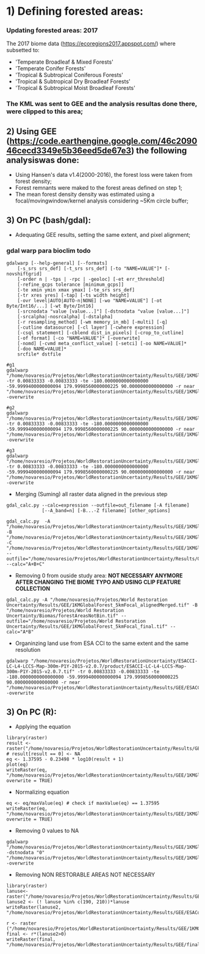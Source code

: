 # 1) Defining forested areas:
### Updating forested areas: 2017
 The 2017 biome data  (https://ecoregions2017.appspot.com/) where subsetted to:  
* 'Temperate Broadleaf & Mixed Forests'  
* 'Temperate Conifer Forests'  
* 'Tropical & Subtropical Coniferous Forests'  
* 'Tropical & Subtropical Dry Broadleaf Forests'  
* 'Tropical & Subtropical Moist Broadleaf Forests'  

### The KML was sent to GEE and the analysis resultas done there, were clipped to this area;

## 2) Using GEE (https://code.earthengine.google.com/46c209046cecd3349e5b36eed5de67e3) the following analysiswas done:  
* Using Hansen's data v1.4(2000-2016), the forest loss were taken from forest density;  
* Forest remnants were maked to the forest areas defined on step 1;  
* The mean forest density density was estimated using a focal/movingwindow/kernel analysis considering ~5Km circle buffer;  

## 3) On PC (bash/gdal):
* Adequating GEE results, setting the same extent, and pixel alignment;  
### gdal warp para bioclim todo  
```
gdalwarp [--help-general] [--formats]
    [-s_srs srs_def] [-t_srs srs_def] [-to "NAME=VALUE"]* [-novshiftgrid]
    [-order n | -tps | -rpc | -geoloc] [-et err_threshold]
    [-refine_gcps tolerance [minimum_gcps]]
    [-te xmin ymin xmax ymax] [-te_srs srs_def]
    [-tr xres yres] [-tap] [-ts width height]
    [-ovr level|AUTO|AUTO-n|NONE] [-wo "NAME=VALUE"] [-ot Byte/Int16/...] [-wt Byte/Int16]
    [-srcnodata "value [value...]"] [-dstnodata "value [value...]"]
    [-srcalpha|-nosrcalpha] [-dstalpha]
    [-r resampling_method] [-wm memory_in_mb] [-multi] [-q]
    [-cutline datasource] [-cl layer] [-cwhere expression]
    [-csql statement] [-cblend dist_in_pixels] [-crop_to_cutline]
    [-of format] [-co "NAME=VALUE"]* [-overwrite]
    [-nomd] [-cvmd meta_conflict_value] [-setci] [-oo NAME=VALUE]*
    [-doo NAME=VALUE]*
    srcfile* dstfile
    
#g1
gdalwarp "/home/novaresio/Projetos/WorldRestorationUncertainty/Results/GEE/1KMGlobalForestG1_5kmFocal.tif" -tr 0.00833333 -0.00833333 -te -180.0000000000000000 -59.9999400000000094 179.9998560000000225 90.0000000000000000 -r near "/home/novaresio/Projetos/WorldRestorationUncertainty/Results/GEE/1KMGlobalForestG1_5kmFocal_aligned.tif" -overwrite

#g2
gdalwarp "/home/novaresio/Projetos/WorldRestorationUncertainty/Results/GEE/1KMGlobalForestG2_5kmFocal.tif" -tr 0.00833333 -0.00833333 -te -180.0000000000000000 -59.9999400000000094 179.9998560000000225 90.0000000000000000 -r near "/home/novaresio/Projetos/WorldRestorationUncertainty/Results/GEE/1KMGlobalForestG2_5kmFocal_aligned.tif" -overwrite

#g3
gdalwarp "/home/novaresio/Projetos/WorldRestorationUncertainty/Results/GEE/1KMGlobalForestG3_5kmFocal.tif" -tr 0.00833333 -0.00833333 -te -180.0000000000000000 -59.9999400000000094 179.9998560000000225 90.0000000000000000 -r near "/home/novaresio/Projetos/WorldRestorationUncertainty/Results/GEE/1KMGlobalForestG3_5kmFocal_aligned.tif" -overwrite
```
  
* Merging (Suming) all raster data aligned in the previous step  

```
gdal_calc.py --calc=expression --outfile=out_filename [-A filename]
             [--A_band=n] [-B...-Z filename] [other_options]

gdal_calc.py  -A  "/home/novaresio/Projetos/WorldRestorationUncertainty/Results/GEE/1KMGlobalForestG1_5kmFocal_aligned.tif" -B "/home/novaresio/Projetos/WorldRestorationUncertainty/Results/GEE/1KMGlobalForestG2_5kmFocal_aligned.tif" -C "/home/novaresio/Projetos/WorldRestorationUncertainty/Results/GEE/1KMGlobalForestG3_5kmFocal_aligned.tif" --outfile="/home/novaresio/Projetos/WorldRestorationUncertainty/Results/GEE/1KMGlobalForest_5kmFocal_alignedMerged.tif" --calc="A+B+C"
```

* Removing 0 from ouside study area:  **NOT NECESSARY ANYMORE AFTER CHANGING THE BIOME TYPO AND USING CLIP FEATURE COLLECTION**

```
gdal_calc.py -A "/home/novaresio/Projetos/World Restoration Uncertainty/Results/GEE/1KMGlobalForest_5kmFocal_alignedMerged.tif" -B "/home/novaresio/Projetos/World Restoration Uncertainty/Biomas/forestAreasNotBin.tif" --outfile="/home/novaresio/Projetos/World Restoration Uncertainty/Results/GEE/1KMGlobalForest_5kmFocal_final.tif" --calc="A*B"
```
* Organinzing land use from ESA CCI to the same extent and the same resolution  

```
gdalwarp "/home/novaresio/Projetos/WorldRestorationUncertainty/ESACCI-LC-L4-LCCS-Map-300m-P1Y-2015-v2.0.7/product/ESACCI-LC-L4-LCCS-Map-300m-P1Y-2015-v2.0.7.tif" -tr 0.00833333 -0.00833333 -te -180.0000000000000000 -59.9999400000000094 179.9998560000000225 90.0000000000000000 -r near "/home/novaresio/Projetos/WorldRestorationUncertainty/Results/GEE/ESACCI_alignedResampled.tif" -overwrite
```

## 3) On PC (R):  

* Applying the equation  

```
library(raster)
result <- raster("/home/novaresio/Projetos/WorldRestorationUncertainty/Results/GEE/1KMGlobalForest_5kmFocal_alignedMerged.tif")
# result[result == 0] <- NA
eq <- 1.37595 - 0.23498 * log10(result + 1)
plot(eq)
writeRaster(eq, "/home/novaresio/Projetos/WorldRestorationUncertainty/Results/GEE/1KMGlobalForest_5kmFocal_Equation.tif", overwrite = TRUE)
```

* Normalizing equation  

```
eq <- eq/maxValue(eq) # check if maxValue(eq) == 1.37595
writeRaster(eq, "/home/novaresio/Projetos/WorldRestorationUncertainty/Results/GEE/1KMGlobalForest_5kmFocal_EquationNorm.tif", overwrite = TRUE)
```
* Removing 0 values to NA
```
gdalwarp "/home/novaresio/Projetos/WorldRestorationUncertainty/Results/GEE/1KMGlobalForest_5kmFocal_EquationNorm.tif" -dstnodata "0" "/home/novaresio/Projetos/WorldRestorationUncertainty/Results/GEE/1KMGlobalForest_5kmFocal_EquationNorm_NA.tif" -overwrite
```
* Removing NON RESTORABLE AREAS  NOT NECESSARY

```
library(raster)
lanuse<- raster("/home/novaresio/Projetos/WorldRestorationUncertainty/Results/GEE/ESACCI_alignedResampled.tif")
lanuse2 <- (! lanuse %in% c(190, 210))*lanuse
writeRaster(lanuse2, "/home/novaresio/Projetos/WorldRestorationUncertainty/Results/GEE/ESAConsideredAreas.tif")

r <- raster ("/home/novaresio/Projetos/WorldRestorationUncertainty/Results/GEE/1KMGlobalForest_5kmFocal_EquationNorm.tif")
final <- r*(lanuse2>0)
writeRaster(final, "/home/novaresio/Projetos/WorldRestorationUncertainty/Results/GEE/finalMasked.tif")
```
